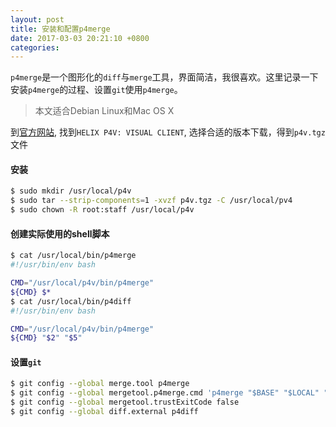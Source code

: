 ```yaml
---
layout: post
title: 安装和配置p4merge
date: 2017-03-03 20:21:10 +0800
categories: 
---
```


`p4merge`是一个图形化的`diff`与`merge`工具，界面简洁，我很喜欢。这里记录一下安装`p4merge`的过程、设置`git`使用`p4merge`。

> 本文适合Debian Linux和Mac OS X

到[官方网站](https://www.perforce.com/downloads/helix#clients), 找到`HELIX P4V: VISUAL CLIENT`, 选择合适的版本下载，得到`p4v.tgz`文件

#### 安装

``` bash
$ sudo mkdir /usr/local/p4v
$ sudo tar --strip-components=1 -xvzf p4v.tgz -C /usr/local/pv4
$ sudo chown -R root:staff /usr/local/p4v
```

#### 创建实际使用的shell脚本

``` bash
$ cat /usr/local/bin/p4merge
#!/usr/bin/env bash

CMD="/usr/local/p4v/bin/p4merge"
${CMD} $*
$ cat /usr/local/bin/p4diff
#!/usr/bin/env bash

CMD="/usr/local/p4v/bin/p4merge"
${CMD} "$2" "$5"
```

#### 设置`git`
``` bash
$ git config --global merge.tool p4merge
$ git config --global mergetool.p4merge.cmd 'p4merge "$BASE" "$LOCAL" "$REMOTE" "$MERGED"'
$ git config --global mergetool.trustExitCode false
$ git config --global diff.external p4diff
```
